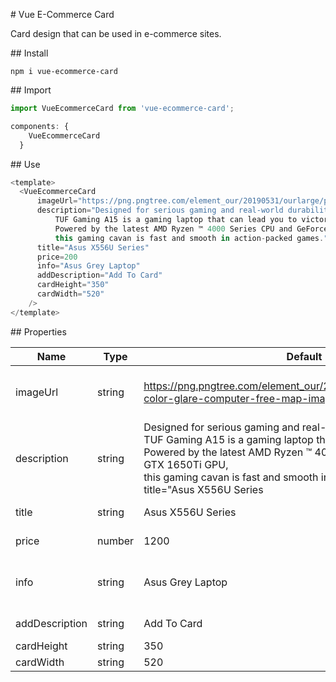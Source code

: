 # Vue E-Commerce Card

Card design that can be used in e-commerce sites.


## Install

```
npm i vue-ecommerce-card
```


## Import

```javascript
import VueEcommerceCard from 'vue-ecommerce-card';
```

```javascript
components: {
    VueEcommerceCard
  }
```


## Use

```javascript
<template>
  <VueEcommerceCard 
      imageUrl="https://png.pngtree.com/element_our/20190531/ourlarge/pngtree-color-glare-computer-free-map-image_1276302.jpg"
      description="Designed for serious gaming and real-world durability, 
          TUF Gaming A15 is a gaming laptop that can lead you to victory. 
          Powered by the latest AMD Ryzen ™ 4000 Series CPU and GeForce GTX 1650Ti GPU, 
          this gaming cavan is fast and smooth in action-packed games."
      title="Asus X556U Series"
      price=200
      info="Asus Grey Laptop"
      addDescription="Add To Card"
      cardHeight="350"
      cardWidth="520"
    />
</template>
```

## Properties

| Name | Type | Default | Description |
| --- | --- | --- | --- |
| imageUrl | string | https://png.pngtree.com/element_our/20190531/ourlarge/pngtree-color-glare-computer-free-map-image_1276302.jpg | The url of the product must be added |
| description | string | Designed for serious gaming and real-world durability, <br/> TUF Gaming A15 is a gaming laptop that can lead you to victory. <br/> Powered by the latest AMD Ryzen ™ 4000 Series CPU and GeForce GTX 1650Ti GPU, <br/> this gaming cavan is fast and smooth in action-packed games." <br/> title="Asus X556U Series | product description |
| title | string | Asus X556U Series | product title |
| price | number | 1200 | product price |
| info | string | Asus Grey Laptop | basic information about the product |
| addDescription | string | Add To Card | button description |
| cardHeight | string | 350 | card height |
| cardWidth | string | 520 | card width |
